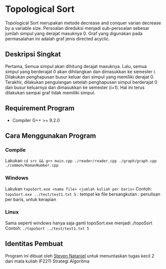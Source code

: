 # Topological Sort

Topological Sort merupakan metode decrease and conquer varian decrease by a variable size. Persoalan direduksi menjadi sub-persoalan sebesar jumlah simpul yang derajat masuknya 0. Graf yang digunakan pada permasalahan ini adalah graf jenis directed acyclic.

## Deskripsi Singkat

Pertama, Semua simpul akan dihitung derajat masuknya. Lalu, semua simpul yang berderajat 0 akan dihilangkan dan dimasukkan ke semester i. Dilakukan penghapusan busur keluar dari simpul yang memiliki derajat 0. Terakhir, dilakukan pengulangan setelah penghapusan simpul berderajat 0 dan busur keluarnya dan dimasukkan ke semester (i+1). Hal ini terus dilakukan sampai graf tidak memiliki simpul.

## Requirement Program

- Compiler G++ >= 9.2.0

## Cara Menggunakan Program

### Compile

Lakukan ```cd src && g++ main.cpp ./reader/reader.cpp ./graph/graph.cpp ./common/RomanNumber.cpp```

### Windows
Lakukan ```topoSort.exe <nama file> <jumlah kuliah per baris>```
Contoh: ```topoSort.exe ../test/test1.txt 5```
<nama file>: tempat ke file bersangkutan
<jumlah kuliah per baris>: penulisan per baris, untuk kerapian

### Linux
Sama seperti windows hanya saja ganti topoSort.exe menjadi ./topoSort
Contoh: ```./topoSort ../test/test1.txt 5```

## Identitas Pembuat
Program ini dibuat oleh [Steven Nataniel](https://github.com/ravielze) untuk menuntaskan tugas kecil 2 dari mata kuliah IF2211 Strategi Algoritma